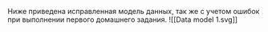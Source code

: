 Ниже приведена исправленная модель данных, так же с учетом ошибок при выполнении первого домашнего задания.
![[Data model 1.svg]]
